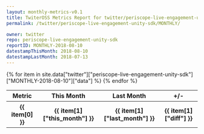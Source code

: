 ```yaml
---
layout: monthly-metrics-v0.1
title: TwiterOSS Metrics Report for twitter/periscope-live-engagement-unity-sdk | MONTHLY-2018-08-10 | 2018-08-10
permalink: /twitter/periscope-live-engagement-unity-sdk/MONTHLY/

owner: twitter
repo: periscope-live-engagement-unity-sdk
reportID: MONTHLY-2018-08-10
datestampThisMonth: 2018-08-10
datestampLastMonth: 2018-07-13
---
```


<table style="width: 100%">
    <tr>
        <th>Metric</th>
        <th>This Month</th>
        <th>Last Month</th>
        <th>+/-</th>
    </tr>
    {% for item in site.data["twitter"]["periscope-live-engagement-unity-sdk"]["MONTHLY-2018-08-10"]["data"] %}
    <tr>
        <th>{{ item[0] }}</th>
        <th>{{ item[1]["this_month"] }}</th>
        <th>{{ item[1]["last_month"] }}</th>
        <th>{{ item[1]["diff"] }}</th>
    </tr>
    {% endfor %}
</table>

